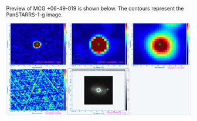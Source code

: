 Preview of MCG +06-49-019 is shown below. The contours represent the PanSTARRS-1-g image. 

![MCG+06-49-019.png](MCG+06-49-019.png "MCG+06-49-019")

